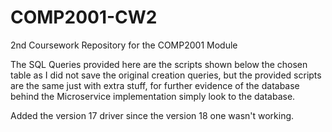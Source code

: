 # COMP2001-CW2
2nd Coursework Repository for the COMP2001 Module

The SQL Queries provided here are the scripts shown below the chosen table as I did not save the original creation queries, but the provided scripts are the same just with extra stuff, for further evidence of the database behind the Microservice implementation simply look to the database.

Added the version 17 driver since the version 18 one wasn't working.


